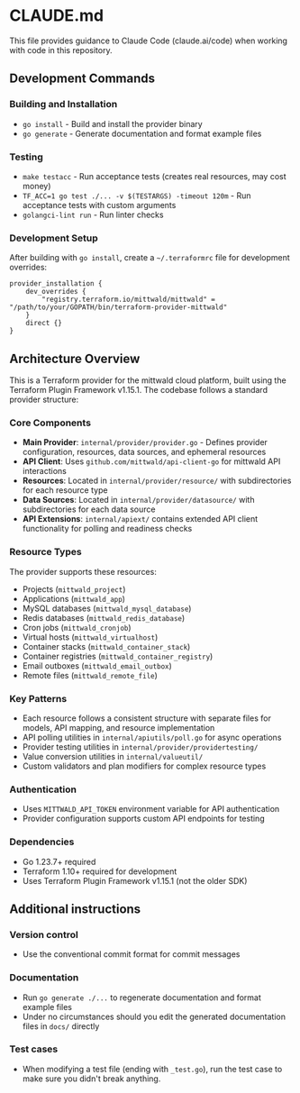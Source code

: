 # CLAUDE.md

This file provides guidance to Claude Code (claude.ai/code) when working with code in this repository.

## Development Commands

### Building and Installation
- `go install` - Build and install the provider binary
- `go generate` - Generate documentation and format example files

### Testing
- `make testacc` - Run acceptance tests (creates real resources, may cost money)
- `TF_ACC=1 go test ./... -v $(TESTARGS) -timeout 120m` - Run acceptance tests with custom arguments
- `golangci-lint run` - Run linter checks

### Development Setup
After building with `go install`, create a `~/.terraformrc` file for development overrides:
```
provider_installation {
    dev_overrides {
        "registry.terraform.io/mittwald/mittwald" = "/path/to/your/GOPATH/bin/terraform-provider-mittwald"
    }
    direct {}
}
```

## Architecture Overview

This is a Terraform provider for the mittwald cloud platform, built using the Terraform Plugin Framework v1.15.1. The codebase follows a standard provider structure:

### Core Components
- **Main Provider**: `internal/provider/provider.go` - Defines provider configuration, resources, data sources, and ephemeral resources
- **API Client**: Uses `github.com/mittwald/api-client-go` for mittwald API interactions
- **Resources**: Located in `internal/provider/resource/` with subdirectories for each resource type
- **Data Sources**: Located in `internal/provider/datasource/` with subdirectories for each data source
- **API Extensions**: `internal/apiext/` contains extended API client functionality for polling and readiness checks

### Resource Types
The provider supports these resources:
- Projects (`mittwald_project`)
- Applications (`mittwald_app`) 
- MySQL databases (`mittwald_mysql_database`)
- Redis databases (`mittwald_redis_database`)
- Cron jobs (`mittwald_cronjob`)
- Virtual hosts (`mittwald_virtualhost`)
- Container stacks (`mittwald_container_stack`)
- Container registries (`mittwald_container_registry`)
- Email outboxes (`mittwald_email_outbox`)
- Remote files (`mittwald_remote_file`)

### Key Patterns
- Each resource follows a consistent structure with separate files for models, API mapping, and resource implementation
- API polling utilities in `internal/apiutils/poll.go` for async operations
- Provider testing utilities in `internal/provider/providertesting/`
- Value conversion utilities in `internal/valueutil/`
- Custom validators and plan modifiers for complex resource types

### Authentication
- Uses `MITTWALD_API_TOKEN` environment variable for API authentication
- Provider configuration supports custom API endpoints for testing

### Dependencies
- Go 1.23.7+ required
- Terraform 1.10+ required for development
- Uses Terraform Plugin Framework v1.15.1 (not the older SDK)

## Additional instructions

### Version control

- Use the conventional commit format for commit messages

### Documentation

- Run `go generate ./...` to regenerate documentation and format example files
- Under no circumstances should you edit the generated documentation files in `docs/` directly

### Test cases

- When modifying a test file (ending with `_test.go`), run the test case to make sure you didn't break anything.

